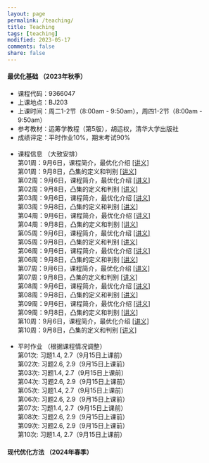 ```yaml
---
layout: page
permalink: /teaching/
title: Teaching
tags: [teaching]
modified: 2023-05-17 
comments: false
share: false
---
```



#### 最优化基础 （2023年秋季）

* 课程代码：9366047 <br>
* 上课地点：BJ203<br>
* 上课时间：周二1-2节（8:00am - 9:50am），周四1-2节（8:00am - 9:50am）<br>
* 参考教材：运筹学教程（第5版），胡运权，清华大学出版社<br>
* 成绩评定：平时作业10%，期末考试90% <br><br>
* 课程信息 （大致安排）<br>
  第01周：9月6日，课程简介，最优化介绍  <a href="../线性规划1.pdf" class="textlink" target="_blank">[讲义]</a> <br>
  第01周：9月8日，凸集的定义和判别 <a href="../线性规划1.pdf" class="textlink" target="_blank">[讲义]</a> <br>
  第02周：9月6日，课程简介，最优化介绍  <a href="../线性规划1.pdf" class="textlink" target="_blank">[讲义]</a> <br>
  第02周：9月8日，凸集的定义和判别 <a href="../线性规划1.pdf" class="textlink" target="_blank">[讲义]</a> <br>
  第03周：9月6日，课程简介，最优化介绍  <a href="../线性规划1.pdf" class="textlink" target="_blank">[讲义]</a> <br>
  第03周：9月8日，凸集的定义和判别 <a href="../线性规划1.pdf" class="textlink" target="_blank">[讲义]</a> <br>
  第04周：9月6日，课程简介，最优化介绍  <a href="../线性规划1.pdf" class="textlink" target="_blank">[讲义]</a> <br>
  第04周：9月8日，凸集的定义和判别 <a href="../线性规划1.pdf" class="textlink" target="_blank">[讲义]</a> <br>
  第05周：9月6日，课程简介，最优化介绍  <a href="../线性规划1.pdf" class="textlink" target="_blank">[讲义]</a> <br>
  第05周：9月8日，凸集的定义和判别 <a href="../线性规划1.pdf" class="textlink" target="_blank">[讲义]</a> <br>
  第06周：9月6日，课程简介，最优化介绍  <a href="../线性规划1.pdf" class="textlink" target="_blank">[讲义]</a> <br>
  第06周：9月8日，凸集的定义和判别 <a href="../线性规划1.pdf" class="textlink" target="_blank">[讲义]</a> <br>
  第07周：9月6日，课程简介，最优化介绍  <a href="../线性规划1.pdf" class="textlink" target="_blank">[讲义]</a> <br>
  第07周：9月8日，凸集的定义和判别 <a href="../线性规划1.pdf" class="textlink" target="_blank">[讲义]</a> <br>
  第08周：9月6日，课程简介，最优化介绍  <a href="../线性规划1.pdf" class="textlink" target="_blank">[讲义]</a> <br>
  第08周：9月8日，凸集的定义和判别 <a href="../线性规划1.pdf" class="textlink" target="_blank">[讲义]</a> <br>
  第09周：9月6日，课程简介，最优化介绍  <a href="../线性规划1.pdf" class="textlink" target="_blank">[讲义]</a> <br>
  第09周：9月8日，凸集的定义和判别 <a href="../线性规划1.pdf" class="textlink" target="_blank">[讲义]</a> <br>
  第10周：9月6日，课程简介，最优化介绍  <a href="../线性规划1.pdf" class="textlink" target="_blank">[讲义]</a> <br>
  第10周：9月8日，凸集的定义和判别 <a href="../线性规划1.pdf" class="textlink" target="_blank">[讲义]</a> <br><br>
* 平时作业 （根据课程情况调整）<br>
  第01次: 习题1.4, 2.7（9月15日上课前） <br>
  第02次: 习题2.6, 2.9（9月15日上课前） <br>
  第03次: 习题1.4, 2.7（9月15日上课前） <br>
  第04次: 习题2.6, 2.9（9月15日上课前） <br>
  第05次: 习题1.4, 2.7（9月15日上课前） <br>
  第06次: 习题2.6, 2.9（9月15日上课前） <br>
  第07次: 习题1.4, 2.7（9月15日上课前） <br>
  第08次: 习题2.6, 2.9（9月15日上课前） <br>
  第09次: 习题2.6, 2.9（9月15日上课前） <br>
  第10次: 习题1.4, 2.7（9月15日上课前）


      
#### 现代优化方法 （2024年春季）
